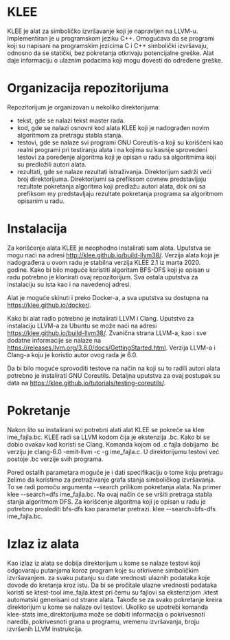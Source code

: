 # KLEE

KLEE je alat za simboličko izvršavanje koji je napravljen na LLVM-u. Implementiran je u programskom jeziku C++. Omogućava da se programi koji su napisani na programskim jezicima C i C++ simbolički izvršavaju, odnosno da se statički, bez pokretanja otkrivaju potencijalne greške. Alat daje informaciju o ulaznim podacima koji mogu dovesti do određene greške.

# Organizacija repozitorijuma

Repozitorijum je organizovan u nekoliko direktorijuma:
  - tekst, gde se nalazi tekst master rada.
  - kod, gde se nalazi osnovni kod alata KLEE koji je nadograđen novim algoritmom za pretragu stabla stanja.
  - testovi, gde se nalaze svi programi GNU Coreutils-a koji su korišćeni kao realni programi pri testiranju alata i na kojima su kasnije sprovedeni testovi za poređenje algoritma koji je opisan u radu sa algoritmima koji su predložili autori alata.
  - rezultati, gde se nalaze rezultati istraživanja. Direktorijum sadrži veći broj direktorijuma. Direktorijumi sa prefiksom covnew predstavljaju rezultate pokretanja algoritma koji predlažu autori alata, dok oni sa prefiksom my predstavljaju rezultate pokretanja programa sa algoritmom opisanim u radu.
  
# Instalacija

Za korišćenje alata KLEE je neophodno instalirati sam alata. Uputstva se mogu naći na adresi http://klee.github.io/build-llvm38/. Verzija alata koja je nadograđena u ovom radu je stabilna verzija KLEE 2.1 iz marta 2020. godine. Kako bi bilo moguće koristiti algoritam BFS-DFS koji je opisan u radu potrebno je klonirati ovaj repozitorijum. Sva ostala uputstva za instalaciju su ista kao i na navedenoj adresi.

Alat je moguće skinuti i preko Docker-a, a sva uputstva su dostupna na https://klee.github.io/docker/.

Kako bi alat radio potrebno je instalirati LLVM i Clang. Uputstvo za instalaciju LLVM-a za Ubuntu se može naći na adresi https://klee.github.io/build-llvm38/. Zvanična strana LLVM-a, kao i sve dodatne informacije se nalaze na https://releases.llvm.org/3.8.0/docs/GettingStarted.html. Verzija LLVM-a i Clang-a koju je koristio autor ovog rada je 6.0.

Da bi bilo moguće sprovoditi testove na način na koji su to radili autori alata potrebno je instalirati GNU Coreutils. Detaljna uputstva za ovaj postupak su data na https://klee.github.io/tutorials/testing-coreutils/.

# Pokretanje

Nakon što su instalirani svi potrebni alati alat KLEE se pokreće sa klee ime_fajla.bc. KLEE radi sa LLVM kodom čija je ekstenzija .bc. Kako bi se dobio ovakav kod koristi se Clang. Komanda kojom od .c fajla dobijamo .bc verziju je clang-6.0 -emit-llvm -c -g ime_fajla.c. U direktorijumu testovi već postoje .bc verzije svih programa.

Pored ostalih parametara moguće je i dati specifikaciju o tome koju pretragu želimo da koristimo za pretraživanje grafa stanja simboličkog izvršavanja. To se radi pomoću argumenta --search prilikom pokretanja alata. Na primer klee --search=dfs ime_fajla.bc. Na ovaj način će se vršiti pretraga stabla stanja algoritmom DFS. Za korišćenje algoritma koji je opisan u radu je potrebno proslediti bfs-dfs kao parametar pretrazi. klee --search=bfs-dfs ime_fajla.bc.

# Izlaz iz alata

Kao izlaz iz alata se dobija direktorijum u kome se nalaze testovi koji odgovaraju putanjama koroz program koje su otkrivene simboličkim izvršavanjem. za svaku putanju su date vrednosti ulaznih podataka koje dovode do kretanja kroz istu. Da bi se pročitale ulazne vrednosti podataka koristi se ktest-tool ime_fajla.ktest pri čemu su fajlovi sa ekstenzijom .ktest automatski generisani od strane alata. Takođe se za svako pokretanje kreira direktorijum u kome se nalaze ovi testovi. Ukoliko se upotrebi komanda klee-stats ime_direktorijuma može se dobiti informacija o pokrivesnoti naredbi, pokrivesnoti grana u programu, vremenu izvršavanja, broju izvršenih LLVM instrukcija. 
